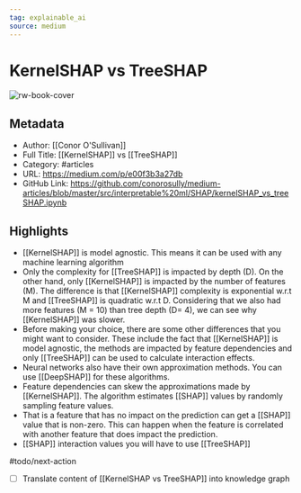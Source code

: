 ```yaml
---
tag: explainable_ai
source: medium
---
```

# KernelSHAP vs TreeSHAP

![rw-book-cover](https://readwise-assets.s3.amazonaws.com/static/images/article1.be68295a7e40.png)

## Metadata
- Author: [[Conor O'Sullivan]]
- Full Title: [[KernelSHAP]] vs [[TreeSHAP]]
- Category: #articles
- URL: https://medium.com/p/e00f3b3a27db
- GitHub Link: https://github.com/conorosully/medium-articles/blob/master/src/interpretable%20ml/SHAP/kernelSHAP_vs_treeSHAP.ipynb

## Highlights
- [[KernelSHAP]] is model agnostic. This means it can be used with any machine learning algorithm
- Only the complexity for [[TreeSHAP]] is impacted by depth (D). On the other hand, only [[KernelSHAP]] is impacted by the number of features (M). The difference is that [[KernelSHAP]] complexity is exponential w.r.t M and [[TreeSHAP]] is quadratic w.r.t D. Considering that we also had more features (M = 10) than tree depth (D= 4), we can see why [[KernelSHAP]] was slower.
- Before making your choice, there are some other differences that you might want to consider. These include the fact that [[KernelSHAP]] is model agnostic, the methods are impacted by feature dependencies and only [[TreeSHAP]] can be used to calculate interaction effects.
- Neural networks also have their own approximation methods. You can use [[DeepSHAP]] for these algorithms.
- Feature dependencies can skew the approximations made by [[KernelSHAP]]. The algorithm estimates [[SHAP]] values by randomly sampling feature values.
- That is a feature that has no impact on the prediction can get a [[SHAP]] value that is non-zero. This can happen when the feature is correlated with another feature that does impact the prediction.
- [[SHAP]] interaction values you will have to use [[TreeSHAP]]


#todo/next-action 
- [ ] Translate content of [[KernelSHAP vs TreeSHAP]] into knowledge graph